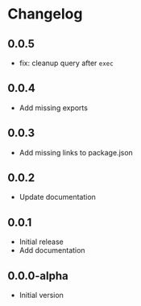# Changelog

## 0.0.5

- fix: cleanup query after `exec`

## 0.0.4

- Add missing exports

## 0.0.3

- Add missing links to package.json

## 0.0.2

- Update documentation

## 0.0.1

- Initial release
- Add documentation

## 0.0.0-alpha

- Initial version
